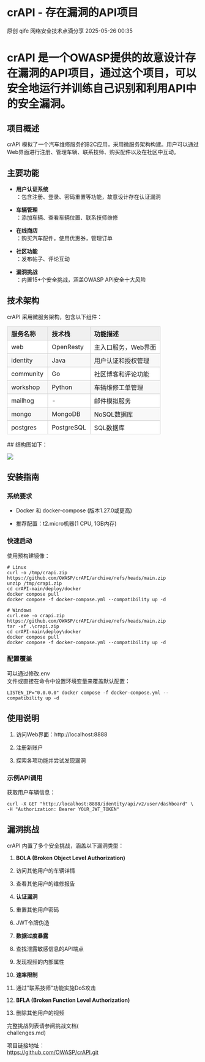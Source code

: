 #  crAPI - 存在漏洞的API项目   
原创 qife  网络安全技术点滴分享   2025-05-26 00:35  
  
# crAPI 是一个OWASP提供的故意设计存在漏洞的API项目，通过这个项目，可以安全地运行并训练自己识别和利用API中的安全漏洞。  
## 项目概述  
  
crAPI 模拟了一个汽车维修服务的B2C应用，采用微服务架构构建。用户可以通过Web界面进行注册、管理车辆、联系技师、购买配件以及在社区中互动。  
## 主要功能  
- **用户认证系统**  
：包含注册、登录、密码重置等功能，故意设计存在认证漏洞  
  
- **车辆管理**  
：添加车辆、查看车辆位置、联系技师维修  
  
- **在线商店**  
：购买汽车配件，使用优惠券，管理订单  
  
- **社区功能**  
：发布帖子、评论互动  
  
- **漏洞挑战**  
：内置15+个安全挑战，涵盖OWASP API安全十大风险  
  
## 技术架构  
  
crAPI 采用微服务架构，包含以下组件：  
  
<table><thead><tr style="border: 0;border-top: 1px solid #ccc;background-color: white;"><th style="font-size: 16px;border: 1px solid #ccc;padding: 5px 10px;text-align: left;font-weight: bold;background-color: #f0f0f0;min-width: 85px;"><section><span leaf="">服务名称</span></section></th><th style="font-size: 16px;border: 1px solid #ccc;padding: 5px 10px;text-align: left;font-weight: bold;background-color: #f0f0f0;min-width: 85px;"><section><span leaf="">技术栈</span></section></th><th style="font-size: 16px;border: 1px solid #ccc;padding: 5px 10px;text-align: left;font-weight: bold;background-color: #f0f0f0;min-width: 85px;"><section><span leaf="">功能描述</span></section></th></tr></thead><tbody><tr style="border: 0;border-top: 1px solid #ccc;background-color: white;"><td style="font-size: 16px;border: 1px solid #ccc;padding: 5px 10px;text-align: left;min-width: 85px;"><section><span leaf="">web</span></section></td><td style="font-size: 16px;border: 1px solid #ccc;padding: 5px 10px;text-align: left;min-width: 85px;"><section><span leaf="">OpenResty</span></section></td><td style="font-size: 16px;border: 1px solid #ccc;padding: 5px 10px;text-align: left;min-width: 85px;"><section><span leaf="">主入口服务，Web界面</span></section></td></tr><tr style="border: 0;border-top: 1px solid #ccc;background-color: #F8F8F8;"><td style="font-size: 16px;border: 1px solid #ccc;padding: 5px 10px;text-align: left;min-width: 85px;"><section><span leaf="">identity</span></section></td><td style="font-size: 16px;border: 1px solid #ccc;padding: 5px 10px;text-align: left;min-width: 85px;"><section><span leaf="">Java</span></section></td><td style="font-size: 16px;border: 1px solid #ccc;padding: 5px 10px;text-align: left;min-width: 85px;"><section><span leaf="">用户认证和授权管理</span></section></td></tr><tr style="border: 0;border-top: 1px solid #ccc;background-color: white;"><td style="font-size: 16px;border: 1px solid #ccc;padding: 5px 10px;text-align: left;min-width: 85px;"><section><span leaf="">community</span></section></td><td style="font-size: 16px;border: 1px solid #ccc;padding: 5px 10px;text-align: left;min-width: 85px;"><section><span leaf="">Go</span></section></td><td style="font-size: 16px;border: 1px solid #ccc;padding: 5px 10px;text-align: left;min-width: 85px;"><section><span leaf="">社区博客和评论功能</span></section></td></tr><tr style="border: 0;border-top: 1px solid #ccc;background-color: #F8F8F8;"><td style="font-size: 16px;border: 1px solid #ccc;padding: 5px 10px;text-align: left;min-width: 85px;"><section><span leaf="">workshop</span></section></td><td style="font-size: 16px;border: 1px solid #ccc;padding: 5px 10px;text-align: left;min-width: 85px;"><section><span leaf="">Python</span></section></td><td style="font-size: 16px;border: 1px solid #ccc;padding: 5px 10px;text-align: left;min-width: 85px;"><section><span leaf="">车辆维修工单管理</span></section></td></tr><tr style="border: 0;border-top: 1px solid #ccc;background-color: white;"><td style="font-size: 16px;border: 1px solid #ccc;padding: 5px 10px;text-align: left;min-width: 85px;"><section><span leaf="">mailhog</span></section></td><td style="font-size: 16px;border: 1px solid #ccc;padding: 5px 10px;text-align: left;min-width: 85px;"><section><span leaf="">-</span></section></td><td style="font-size: 16px;border: 1px solid #ccc;padding: 5px 10px;text-align: left;min-width: 85px;"><section><span leaf="">邮件模拟服务</span></section></td></tr><tr style="border: 0;border-top: 1px solid #ccc;background-color: #F8F8F8;"><td style="font-size: 16px;border: 1px solid #ccc;padding: 5px 10px;text-align: left;min-width: 85px;"><section><span leaf="">mongo</span></section></td><td style="font-size: 16px;border: 1px solid #ccc;padding: 5px 10px;text-align: left;min-width: 85px;"><section><span leaf="">MongoDB</span></section></td><td style="font-size: 16px;border: 1px solid #ccc;padding: 5px 10px;text-align: left;min-width: 85px;"><section><span leaf="">NoSQL数据库</span></section></td></tr><tr style="border: 0;border-top: 1px solid #ccc;background-color: white;"><td style="font-size: 16px;border: 1px solid #ccc;padding: 5px 10px;text-align: left;min-width: 85px;"><section><span leaf="">postgres</span></section></td><td style="font-size: 16px;border: 1px solid #ccc;padding: 5px 10px;text-align: left;min-width: 85px;"><section><span leaf="">PostgreSQL</span></section></td><td style="font-size: 16px;border: 1px solid #ccc;padding: 5px 10px;text-align: left;min-width: 85px;"><section><span leaf="">SQL数据库</span></section></td></tr></tbody></table>  
## 结构图如下：  
  
![](https://mmbiz.qpic.cn/mmbiz_png/meR9vVNE208P8kgeFOkWVc0ibYpsuoCPSrTQRy7aJX9cnLnoaEVpt6oQqnljsWFibusykcgwzytRIxnUQbKvTvIA/640?wx_fmt=png&from=appmsg "")  
## 安装指南  
### 系统要求  
- Docker 和 docker-compose (版本1.27.0或更高)  
  
- 推荐配置：t2.micro机器(1 CPU, 1GB内存)  
  
### 快速启动  
  
使用预构建镜像：  
```
# Linux
curl -o /tmp/crapi.zip https://github.com/OWASP/crAPI/archive/refs/heads/main.zip
unzip /tmp/crapi.zip
cd crAPI-main/deploy/docker
docker compose pull
docker compose -f docker-compose.yml --compatibility up -d

# Windows
curl.exe -o crapi.zip https://github.com/OWASP/crAPI/archive/refs/heads/main.zip
tar -xf .\crapi.zip
cd crAPI-main\deploy\docker
docker compose pull
docker compose -f docker-compose.yml --compatibility up -d
```  
### 配置覆盖  
  
可以通过修改.env  
文件或直接在命令中设置环境变量来覆盖默认配置：  
```
LISTEN_IP="0.0.0.0" docker compose -f docker-compose.yml --compatibility up -d
```  
## 使用说明  
1. 访问Web界面：http://localhost:8888  
  
1. 注册新账户  
  
1. 探索各项功能并尝试发现漏洞  
  
### 示例API调用  
  
获取用户车辆信息：  
```
curl -X GET "http://localhost:8888/identity/api/v2/user/dashboard" \
-H "Authorization: Bearer YOUR_JWT_TOKEN"
```  
## 漏洞挑战  
  
crAPI 内置了多个安全挑战，涵盖以下漏洞类型：  
1. **BOLA (Broken Object Level Authorization)**  
  
1. 访问其他用户的车辆详情  
  
1. 查看其他用户的维修报告  
  
1. **认证漏洞**  
  
1. 重置其他用户密码  
  
1. JWT令牌伪造  
  
1. **数据过度暴露**  
  
1. 查找泄露敏感信息的API端点  
  
1. 发现视频的内部属性  
  
1. **速率限制**  
  
1. 通过"联系技师"功能实施DoS攻击  
  
1. **BFLA (Broken Function Level Authorization)**  
  
1. 删除其他用户的视频  
  
完整挑战列表请参阅挑战文档(  
challenges.md)  
  
项目链接地址：  
https://github.com/OWASP/crAPI.git  
  
